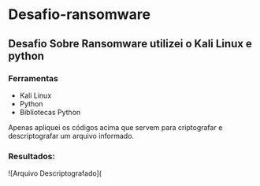 # **Desafio-ransomware**


## Desafio Sobre Ransomware utilizei o Kali Linux e python


### Ferramentas

* Kali Linux
* Python
* Bibliotecas Python


Apenas apliquei os códigos acima que servem para criptografar e descriptografar um arquivo informado.

### Resultados:

![Arquivo Descriptografado](
